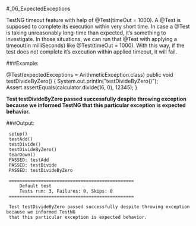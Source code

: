 #_06_ExpectedExceptions

TestNG timeout feature with help of @Test(timeOut = 1000).
A @Test is supposed to complete its execution within
very short time. In case a @Test is taking unreasonably
long-time than expected, it’s something to investigate.
In those situations, we can run that @Test with applying a
timeout(in milliSeconds) like @Test(timeOut = 1000). With this way,
if the test does not complete it’s execution within applied timeout,
it will fail.

###Example:

  @Test(expectedExceptions = ArithmeticException.class)
      public void testDivideByZero() {
          System.out.println("testDivideByZero()");
          Assert.assertEquals(calculator.divide(16, 0), 12345);
      }

   __Test testDivideByZero passed successfully despite throwing exception because we informed TestNG
   that this particular exception is expected behavior.__

###Output:

     setup()
     testAdd()
     testDivide()
     testDivideByZero()
     tearDown()
     PASSED: testAdd
     PASSED: testDivide
     PASSED: testDivideByZero

     ===============================================
         Default test
         Tests run: 3, Failures: 0, Skips: 0
     ===============================================

     Test testDivideByZero passed successfully despite throwing exception because we informed TestNG
     that this particular exception is expected behavior.